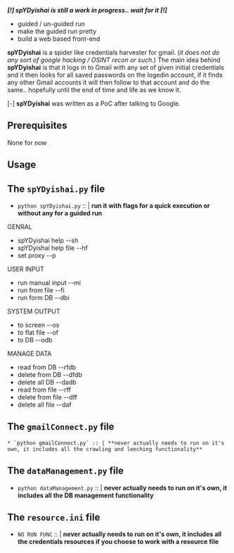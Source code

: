 **_[!] spYDyishai is still a work in progress.. wait for it [!]_**
- guided / un-guided run
- make the guided run pretty
- build a web based front-end

**spYDyishai** is a spider like credentials harvester for gmail. (_it does not do any sort of google hacking / OSINT recon or such._)
The main idea behind **spYDyishai** is that it logs in to Gmail with any set of given initial credentials and it then looks for all saved passwords on the logedin account, if it finds any other Gmail accounts it will then follow to that account and do the same.. hopefully until the end of time and life as we know it.

[-] **spYDyishai** was written as a PoC after talking to Google.


## Prerequisites

None for now

## Usage

The `spYDyishai.py` file
---
  * `python spYDyishai.py` :: | **run it with flags for a quick execution or without any for a guided run**

  GENRAL
  - spYDyishai help       --sh
  - spYDyishai help file  --hf
  - set proxy             --p


  USER INPUT
  - run manual input      --mi
  - run from file         --fi
  - run form DB           --dbi

  SYSTEM OUTPUT
  - to screen             --os
  - to flat file          --of
  - to DB                 --odb

  MANAGE DATA
  - read from DB          --rfdb
  - delete from DB        --dfdb
  - delete all DB         --dadb
  - read from file        --rff
  - delete from file      --dff
  - delete all file       --daf


The `gmailConnect.py` file
---
    * `python gmailConnect.py` :: | **never actually needs to run on it's own, it includes all the crawling and leeching functionality**

The `dataManagement.py` file
---
  * `python dataManagement.py` :: | **never actually needs to run on it's own, it includes all the DB management functionality**

The `resource.ini` file
---
  * `NO RUN FUNC` :: | **never actually needs to run on it's own, it includes all the credentials resources if you choose to work with a resource file**
